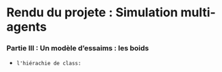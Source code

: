 # Rendu du projete : Simulation multi-agents 








### Partie III : **Un modèle d’essaims : les boids**


- ``l'hiérachie de class:``




